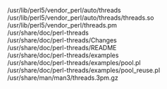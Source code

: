 /usr/lib/perl5/vendor\_perl/auto/threads  
/usr/lib/perl5/vendor\_perl/auto/threads/threads.so  
/usr/lib/perl5/vendor\_perl/threads.pm  
/usr/share/doc/perl-threads  
/usr/share/doc/perl-threads/Changes  
/usr/share/doc/perl-threads/README  
/usr/share/doc/perl-threads/examples  
/usr/share/doc/perl-threads/examples/pool.pl  
/usr/share/doc/perl-threads/examples/pool\_reuse.pl  
/usr/share/man/man3/threads.3pm.gz  
